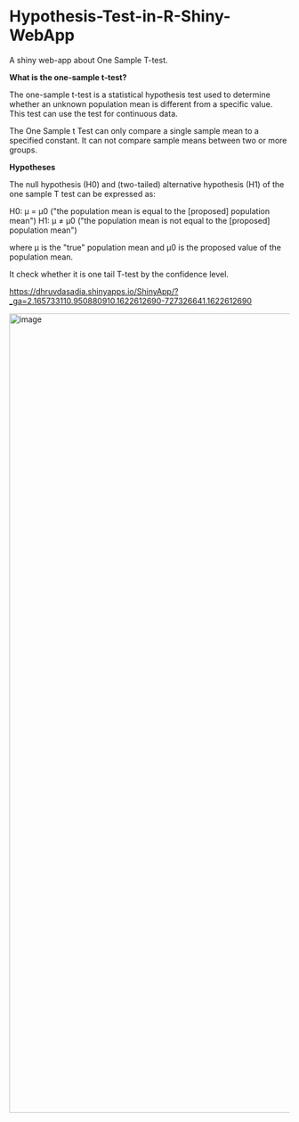 # Hypothesis-Test-in-R-Shiny-WebApp
A shiny web-app about One Sample T-test.

<strong>What is the one-sample t-test?</strong>

The one-sample t-test is a statistical hypothesis test used to determine whether an unknown population mean is different from a specific value.
This test can use the test for continuous data.

The One Sample t Test can only compare a single sample mean to a specified constant. It can not compare sample means between two or more groups.

<strong> Hypotheses </strong>

The null hypothesis (H0) and (two-tailed) alternative hypothesis (H1) of the one sample T test can be expressed as:

H0: µ =  µ0  ("the population mean is equal to the [proposed] population mean")
H1: µ ≠  µ0  ("the population mean is not equal to the [proposed] population mean")

where µ is the "true" population mean and µ0 is the proposed value of the population mean.

It check whether it is one tail T-test by the confidence level.


https://dhruvdasadia.shinyapps.io/ShinyApp/?_ga=2.165733110.950880910.1622612690-727326641.1622612690

<img width="1434" alt="image" src="https://user-images.githubusercontent.com/44574478/120434908-aa089080-c39a-11eb-9868-3929602316f0.png">
